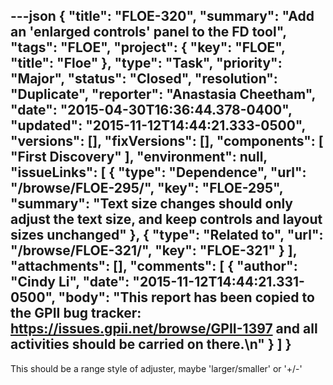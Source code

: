 ---json
{
  "title": "FLOE-320",
  "summary": "Add an 'enlarged controls' panel to the FD tool",
  "tags": "FLOE",
  "project": {
    "key": "FLOE",
    "title": "Floe"
  },
  "type": "Task",
  "priority": "Major",
  "status": "Closed",
  "resolution": "Duplicate",
  "reporter": "Anastasia Cheetham",
  "date": "2015-04-30T16:36:44.378-0400",
  "updated": "2015-11-12T14:44:21.333-0500",
  "versions": [],
  "fixVersions": [],
  "components": [
    "First Discovery"
  ],
  "environment": null,
  "issueLinks": [
    {
      "type": "Dependence",
      "url": "/browse/FLOE-295/",
      "key": "FLOE-295",
      "summary": "Text size changes should only adjust the text size, and keep controls and layout sizes unchanged"
    },
    {
      "type": "Related to",
      "url": "/browse/FLOE-321/",
      "key": "FLOE-321"
    }
  ],
  "attachments": [],
  "comments": [
    {
      "author": "Cindy Li",
      "date": "2015-11-12T14:44:21.331-0500",
      "body": "This report has been copied to the GPII bug tracker: <https://issues.gpii.net/browse/GPII-1397> and all activities should be carried on there.\n"
    }
  ]
}
---
This should be a range style of adjuster, maybe 'larger/smaller' or '+/-'

        